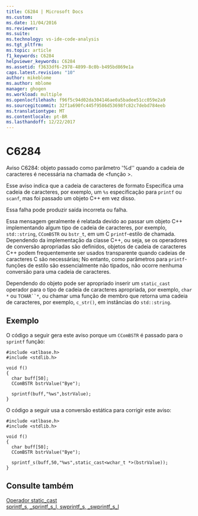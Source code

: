 ```yaml
---
title: C6284 | Microsoft Docs
ms.custom: 
ms.date: 11/04/2016
ms.reviewer: 
ms.suite: 
ms.technology: vs-ide-code-analysis
ms.tgt_pltfrm: 
ms.topic: article
f1_keywords: C6284
helpviewer_keywords: C6284
ms.assetid: f3633df6-2978-4899-8c0b-b495bd869e1a
caps.latest.revision: "10"
author: mikeblome
ms.author: mblome
manager: ghogen
ms.workload: multiple
ms.openlocfilehash: f96f5c94d02da304146ae0a5badee51cc059e2a9
ms.sourcegitcommit: 32f1a690fc445f9586d53698fc82c7debd784eeb
ms.translationtype: MT
ms.contentlocale: pt-BR
ms.lasthandoff: 12/22/2017
---
```

# <a name="c6284"></a>C6284
Aviso C6284: objeto passado como parâmetro '%d'' quando a cadeia de caracteres é necessária na chamada de \<função >.  
  
 Esse aviso indica que a cadeia de caracteres de formato Especifica uma cadeia de caracteres, por exemplo, um `%s` especificação para `printf` ou `scanf`, mas foi passado um objeto C++ em vez disso.  
  
 Essa falha pode produzir saída incorreta ou falha.  
  
 Essa mensagem geralmente é relatada devido ao passar um objeto C++ implementando algum tipo de cadeia de caracteres, por exemplo, `std::string`, `CComBSTR` ou `bstr_t`, em um C `printf`-estilo de chamada. Dependendo da implementação da classe C++, ou seja, se os operadores de conversão apropriadas são definidos, objetos de cadeia de caracteres C++ podem frequentemente ser usados transparente quando cadeias de caracteres C são necessárias; No entanto, como parâmetros para `printf`-funções de estilo são essencialmente não tipados, não ocorre nenhuma conversão para uma cadeia de caracteres.  
  
 Dependendo do objeto pode ser apropriado inserir um `static_cast` operador para o tipo de cadeia de caracteres apropriada, por exemplo, `char *` ou `TCHAR``*`, ou chamar uma função de membro que retorna uma cadeia de caracteres, por exemplo, `c_str()`, em instâncias do `std::string`.  
  
## <a name="example"></a>Exemplo  
 O código a seguir gera este aviso porque um `CComBSTR` é passado para o `sprintf` função:  
  
```  
#include <atlbase.h>  
#include <stdlib.h>  
  
void f()  
{  
  char buff[50];  
  CComBSTR bstrValue("Bye");  
  
  sprintf(buff,"%ws",bstrValue);   
}  
```  
  
 O código a seguir usa a conversão estática para corrigir este aviso:  
  
```  
#include <atlbase.h>  
#include <stdlib.h>  
  
void f()  
{  
  char buff[50];  
  CComBSTR bstrValue("Bye");  
  
  sprintf_s(buff,50,"%ws",static_cast<wchar_t *>(bstrValue));  
}  
```  
  
## <a name="see-also"></a>Consulte também  
 [Operador static_cast](/cpp/cpp/static-cast-operator)   
 [sprintf_s, _sprintf_s_l, swprintf_s, _swprintf_s_l](/cpp/c-runtime-library/reference/sprintf-s-sprintf-s-l-swprintf-s-swprintf-s-l)
